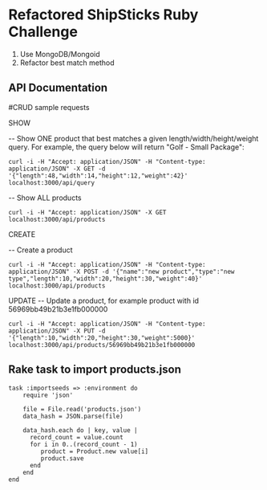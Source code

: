 # Refactored ShipSticks Ruby Challenge
1. Use MongoDB/Mongoid
2. Refactor best match method

## API Documentation 

#CRUD sample requests

SHOW

-- Show ONE product that best matches a given length/width/height/weight query.  For example, the query below will return "Golf - Small Package":

```
curl -i -H "Accept: application/JSON" -H "Content-type: application/JSON" -X GET -d '{"length":48,"width":14,"height":12,"weight":42}' localhost:3000/api/query
```

-- Show ALL products
```
curl -i -H "Accept: application/JSON" -X GET localhost:3000/api/products
```

CREATE

-- Create a product
```
curl -i -H "Accept: application/JSON" -H "Content-type: application/JSON" -X POST -d '{"name":"new product","type":"new type","length":10,"width":20,"height":30,"weight":40}' localhost:3000/api/products
```

UPDATE
-- Update a product, for example product with id 56969bb49b21b3e1fb000000
```
curl -i -H "Accept: application/JSON" -H "Content-type: application/JSON" -X PUT -d '{"length":10,"width":20,"height":30,"weight":5000}' localhost:3000/api/products/56969bb49b21b3e1fb000000
```


## Rake task to import products.json

```
task :importseeds => :environment do
    require 'json'

    file = File.read('products.json')
    data_hash = JSON.parse(file)

    data_hash.each do | key, value |
      record_count = value.count
      for i in 0..(record_count - 1)
         product = Product.new value[i]
         product.save
      end
    end
end
```

